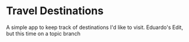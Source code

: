 # Travel Destinations

A simple app to keep track of destinations I'd like to visit.
Eduardo's Edit, but this time on a topic branch
